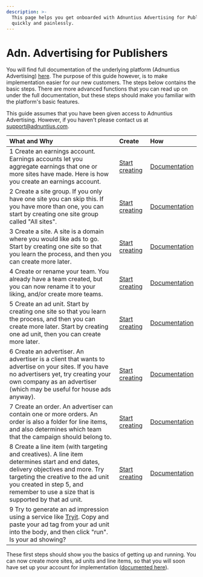 ```yaml
---
description: >-
  This page helps you get onboarded with Adnuntius Advertising for Publishers
  quickly and painlessly.
---
```


# Adn. Advertising for Publishers

You will find full documentation of the underlying platform \(Adnuntius Advertising\) [here](adnuntius-advertising/admin-ui/). The purpose of this guide however, is to make implementation easier for our new customers. The steps below contains the basic steps. There are more advanced functions that you can read up on under the full documentation, but these steps should make you familiar with the platform's basic features. 

This guide assumes that you have been given access to Adnuntius Advertising. However, if you haven't please contact us at [support@adnuntius.com](mailto:support@adnuntius.com).

| What and Why | Create | How |
| :--- | :--- | :--- |
| 1 Create an earnings account. Earnings accounts let you aggregate earnings that one or more sites have made. Here is how you create an earnings account. | [Start creating](https://admin.adnuntius.com/earnings-accounts) | [Documentation](adnuntius-advertising/admin-ui/inventory/earnings-accounts.md) |
| 2 Create a site group. If you only have one site you can skip this. If you have more than one, you can start by creating one site group called "All sites".  | [Start creating](https://admin.adnuntius.com/site-groups) | [Documentation](adnuntius-advertising/admin-ui/inventory/site-groups.md) |
| 3 Create a site. A site is a domain where you would like ads to go. Start by creating one site so that you learn the process, and then you can create more later. | [Start creating](https://admin.adnuntius.com/sites) | [Documentation](adnuntius-advertising/admin-ui/inventory/sites.md) |
| 4 Create or rename your team. You already have a team created, but you can now rename it to your liking, and/or create more teams. | [Start creating](https://admin.adnuntius.com/admin/teams) | [Documentation](adnuntius-advertising/admin-ui/admin/users-teams-and-roles.md) |
| 5 Create an ad unit. Start by creating one site so that you learn the process, and then you can create more later. Start by creating one ad unit, then you can create more later.  | [Start creating](https://admin.adnuntius.com/ad-units) | [Documentation](adnuntius-advertising/admin-ui/inventory/adunits-1.md) |
| 6 Create an advertiser. An advertiser is a client that wants to advertise on your sites. If you have no advertisers yet, try creating your own company as an advertiser \(which may be useful for house ads anyway\). | [Start creating](https://admin.adnuntius.com/advertisers) | [Documentation](adnuntius-advertising/admin-ui/advertising/advertisers.md) |
| 7 Create an order. An advertiser can contain one or more orders. An order is also a folder for line items, and also determines which team that the campaign should belong to. | [Start creating](https://admin.adnuntius.com/orders) | [Documentation](adnuntius-advertising/admin-ui/advertising/orders.md) |
| 8 Create a line item \(with targeting and creatives\). A line item determines start and end dates, delivery objectives and more. Try targeting the creative to the ad unit you created in step 5, and remember to use a size that is supported by that ad unit.  | [Start creating](https://admin.adnuntius.com/line-items) | [Documentation](adnuntius-advertising/admin-ui/advertising/line-items.md) |
| 9 Try to generate an ad impression using a service like [Tryit](https://www.w3schools.com/html/tryit.asp?filename=tryhtml_basic). Copy and paste your ad tag from your ad unit into the body, and then click "run". Is your ad showing?  |  |  |

These first steps should show you the basics of getting up and running. You can now create more sites, ad units and line items, so that you will soon have set up your account for implementation \([documented here](adnuntius-advertising/requesting-ads/)\). 

